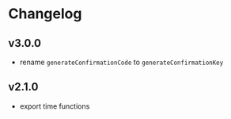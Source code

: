 # Changelog

## v3.0.0

- rename `generateConfirmationCode` to `generateConfirmationKey`

## v2.1.0

- export time functions
